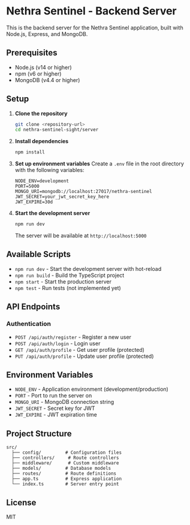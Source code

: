 # Nethra Sentinel - Backend Server

This is the backend server for the Nethra Sentinel application, built with Node.js, Express, and MongoDB.

## Prerequisites

- Node.js (v14 or higher)
- npm (v6 or higher)
- MongoDB (v4.4 or higher)

## Setup

1. **Clone the repository**
   ```bash
   git clone <repository-url>
   cd nethra-sentinel-sight/server
   ```

2. **Install dependencies**
   ```bash
   npm install
   ```

3. **Set up environment variables**
   Create a `.env` file in the root directory with the following variables:
   ```env
   NODE_ENV=development
   PORT=5000
   MONGO_URI=mongodb://localhost:27017/nethra-sentinel
   JWT_SECRET=your_jwt_secret_key_here
   JWT_EXPIRE=30d
   ```

4. **Start the development server**
   ```bash
   npm run dev
   ```

   The server will be available at `http://localhost:5000`

## Available Scripts

- `npm run dev` - Start the development server with hot-reload
- `npm run build` - Build the TypeScript project
- `npm start` - Start the production server
- `npm test` - Run tests (not implemented yet)

## API Endpoints

### Authentication

- `POST /api/auth/register` - Register a new user
- `POST /api/auth/login` - Login user
- `GET /api/auth/profile` - Get user profile (protected)
- `PUT /api/auth/profile` - Update user profile (protected)

## Environment Variables

- `NODE_ENV` - Application environment (development/production)
- `PORT` - Port to run the server on
- `MONGO_URI` - MongoDB connection string
- `JWT_SECRET` - Secret key for JWT
- `JWT_EXPIRE` - JWT expiration time

## Project Structure

```
src/
  ├── config/         # Configuration files
  ├── controllers/     # Route controllers
  ├── middleware/      # Custom middleware
  ├── models/         # Database models
  ├── routes/         # Route definitions
  ├── app.ts          # Express application
  └── index.ts        # Server entry point
```

## License

MIT

